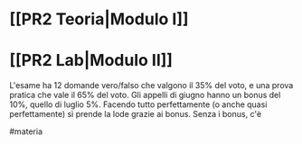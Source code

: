 # [[PR2 Teoria|Modulo I]]
# [[PR2 Lab|Modulo II]]

L'esame ha 12 domande vero/falso che valgono il 35% del voto, e una prova pratica che vale il 65% del voto. Gli appelli di giugno hanno un bonus del 10%, quello di luglio 5%. Facendo tutto perfettamente (o anche quasi perfettamente) sì prende la lode grazie ai bonus. Senza i bonus, c'è 

#materia